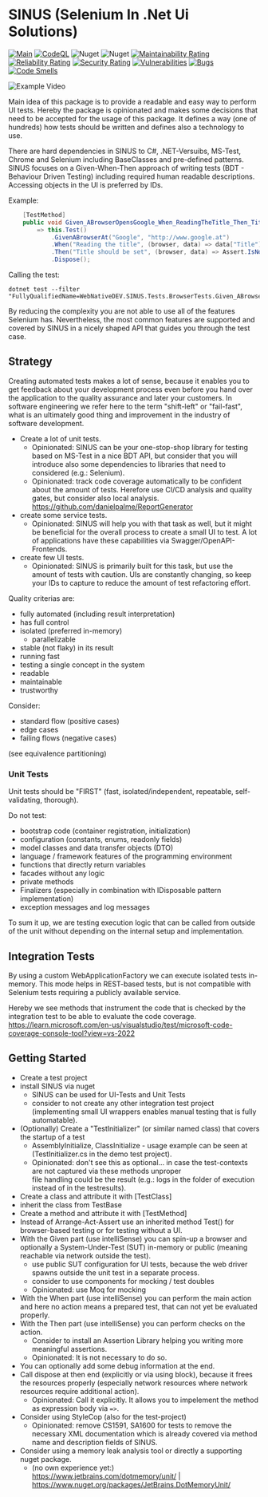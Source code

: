 # SINUS (Selenium In .Net Ui Solutions)

[![Main](https://github.com/webnativedev/SINUS/actions/workflows/dotnet_main.yml/badge.svg)](https://github.com/webnativedev/SINUS/actions/workflows/dotnet_main.yml) [![CodeQL](https://github.com/webnativedev/SINUS/actions/workflows/codeql.yml/badge.svg)](https://github.com/webnativedev/SINUS/actions/workflows/codeql.yml) ![Nuget](https://img.shields.io/nuget/v/WebNativeDEV.SINUS.Core) ![Nuget](https://img.shields.io/nuget/dt/WebNativeDEV.SINUS.Core?logo=nuget) [![Maintainability Rating](https://sonarcloud.io/api/project_badges/measure?project=webnativedev_SINUS&metric=sqale_rating)](https://sonarcloud.io/summary/new_code?id=webnativedev_SINUS) [![Reliability Rating](https://sonarcloud.io/api/project_badges/measure?project=webnativedev_SINUS&metric=reliability_rating)](https://sonarcloud.io/summary/new_code?id=webnativedev_SINUS) [![Security Rating](https://sonarcloud.io/api/project_badges/measure?project=webnativedev_SINUS&metric=security_rating)](https://sonarcloud.io/summary/new_code?id=webnativedev_SINUS) [![Vulnerabilities](https://sonarcloud.io/api/project_badges/measure?project=webnativedev_SINUS&metric=vulnerabilities)](https://sonarcloud.io/summary/new_code?id=webnativedev_SINUS) [![Bugs](https://sonarcloud.io/api/project_badges/measure?project=webnativedev_SINUS&metric=bugs)](https://sonarcloud.io/summary/new_code?id=webnativedev_SINUS) [![Code Smells](https://sonarcloud.io/api/project_badges/measure?project=webnativedev_SINUS&metric=code_smells)](https://sonarcloud.io/summary/new_code?id=webnativedev_SINUS)


![Example Video](/docs/demo-medium.gif "Example Video")

Main idea of this package is to provide a readable and easy way to perform UI tests.
Hereby the package is opinionated and makes some decisions that need to be accepted for the usage of this package.
It defines a way (one of hundreds) how tests should be written and defines also a technology to use.

There are hard dependencies in SINUS to C#, .NET-Versuibs, MS-Test, Chrome and Selenium including BaseClasses and pre-defined patterns.
SINUS focuses on a Given-When-Then approach of writing tests (BDT - Behaviour Driven Testing) including required human readable descriptions.
Accessing objects in the UI is preferred by IDs.

Example:

```csharp
    [TestMethod]
    public void Given_ABrowserOpensGoogle_When_ReadingTheTitle_Then_TitleShouldBeSet()
        => this.Test()
            .GivenABrowserAt("Google", "http://www.google.at")
            .When("Reading the title", (browser, data) => data["Title"] = browser.Title)
            .Then("Title should be set", (browser, data) => Assert.IsNotNull(data["Title"]))
            .Dispose();
```

Calling the test:

```batch
dotnet test --filter "FullyQualifiedName=WebNativeDEV.SINUS.Tests.BrowserTests.Given_ABrowserOpensGoogle_When_ReadingTheTitle_Then_TitleShouldBeSet"
```

By reducing the complexity you are not able to use all of the features Selenium has.
Nevertheless, the most common features are supported and covered by SINUS in a nicely shaped API that guides you through the test case.

## Strategy

Creating automated tests makes a lot of sense, because it enables you to get feedback
about your development process even before you hand over the application to the
quality assurance and later your customers. In software engineering we refer here to
the term "shift-left" or "fail-fast", what is an ultimately good thing and improvement
in the industry of software development.

* Create a lot of unit tests.
  * Opinionated: SINUS can be your one-stop-shop library for testing
    based on MS-Test in a nice BDT API, but consider that you will introduce also
    some dependencies to libraries that need to considered (e.g.: Selenium).
  * Opinionated: track code coverage automatically to be confident about the amount of tests.
    Herefore use CI/CD analysis and quality gates, but consider also local analysis.
    https://github.com/danielpalme/ReportGenerator
* create some service tests.
  * Opinionated: SINUS will help you with that task as well, but it might be
    beneficial for the overall process to create a small UI to test. A lot
    of applications have these capabilities via Swagger/OpenAPI-Frontends.
* create few UI tests.
  * Opinionated: SINUS is primarily built for this task, but use the amount of
    tests with caution. UIs are constantly changing, so keep your IDs to capture
    to reduce the amount of test refactoring effort.

Quality criterias are:

* fully automated (including result interpretation)
* has full control
* isolated (preferred in-memory)
  * parallelizable
* stable (not flaky) in its result
* running fast
* testing a single concept in the system
* readable
* maintainable
* trustworthy

Consider:

* standard flow (positive cases)
* edge cases
* failing flows (negative cases)

(see equivalence partitioning)

### Unit Tests

Unit tests should be "FIRST" (fast, isolated/independent, repeatable, self-validating, thorough).

Do not test:

* bootstrap code (container registration, initialization)
* configuration (constants, enums, readonly fields)
* model classes and data transfer objects (DTO)
* language / framework features of the programming environment
* functions that directly return variables
* facades without any logic
* private methods
* Finalizers (especially in combination with IDisposable pattern implementation)
* exception messages and log messages

To sum it up, we are testing execution logic that can be called from outside of the unit without depending on the internal setup and implementation.

## Integration Tests

By using a custom WebApplicationFactory we can execute isolated tests in-memory. 
This mode helps in REST-based tests, but is not compatible with Selenium tests requiring a publicly available service.

Hereby we see methods that instrument the code that is checked by the integration test to be able to evaluate the code coverage.
https://learn.microsoft.com/en-us/visualstudio/test/microsoft-code-coverage-console-tool?view=vs-2022

## Getting Started

* Create a test project
* install SINUS via nuget
  * SINUS can be used for UI-Tests and Unit Tests
  * consider to not create any other integration test project
    (implementing small UI wrappers enables manual testing that is fully automatable).
* (Optionally) Create a "TestInitializer" (or similar named class) that covers the startup of a test
  * AssemblyInitialize, ClassInitialize - usage example can be seen at (TestInitializer.cs in the demo test project).
  * Opinionated: don't see this as optional... in case the test-contexts are not captured via these methods unproper \
    file handling could be the result (e.g.: logs in the folder of execution instead of in the testresults).
* Create a class and attribute it with \[TestClass\]
* inherit the class from TestBase
* Create a method and attribute it with \[TestMethod\]
* Instead of Arrange-Act-Assert use an inherited method Test() for browser-based testing or for testing without a UI.
* With the Given part (use intelliSense) you can spin-up a browser and optionally a System-Under-Test (SUT) in-memory or public (meaning reachable via network outside the test).
  * use public SUT configuration for UI tests, because the web driver spawns outside the unit test in a separate process.
  * consider to use components for mocking / test doubles
  * Opinionated: use Moq for mocking
* With the When part (use intelliSense) you can perform the main action and here no action means a prepared test, that can not yet be evaluated properly.
* With the Then part (use intelliSense) you can perform checks on the action.
  * Consider to install an Assertion Library helping you writing more meaningful assertions.
  * Opinionated: It is not necessary to do so.
* You can optionally add some debug information at the end.
* Call dispose at then end (explicitly or via using block), because it frees the resources properly (especially network resources where network resources require additional action).
  * Opinionated: Call it explicitly. It allows you to impelement the method as expression body via ```=>```.
* Consider using StyleCop (also for the test-project)
  * Opinionated: remove CS1591, SA1600 for tests to remove the necessary XML documentation which is already covered via method name and description fields of SINUS.
* Consider using a memory leak analysis tool or directly a supporting nuget package.
  * (no own experience yet:) https://www.jetbrains.com/dotmemory/unit/ | https://www.nuget.org/packages/JetBrains.DotMemoryUnit/